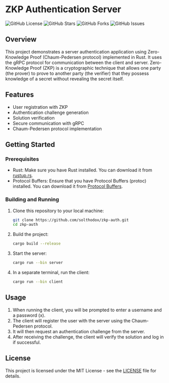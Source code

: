 # ZKP Authentication Server

![GitHub License](https://img.shields.io/github/license/solthodox/zkp-auth)
![GitHub Stars](https://img.shields.io/github/stars/solthodox/zkp-auth)
![GitHub Forks](https://img.shields.io/github/forks/solthodox/zkp-auth)
![GitHub Issues](https://img.shields.io/github/issues/solthodox/zkp-auth)

## Overview

This project demonstrates a server authentication application using Zero-Knowledge Proof (Chaum-Pedersen protocol) implemented in Rust. It uses the gRPC protocol for communication between the client and server. Zero-Knowledge Proof (ZKP) is a cryptographic technique that allows one party (the prover) to prove to another party (the verifier) that they possess knowledge of a secret without revealing the secret itself.

## Features

- User registration with ZKP
- Authentication challenge generation
- Solution verification
- Secure communication with gRPC
- Chaum-Pedersen protocol implementation

## Getting Started

### Prerequisites

- Rust: Make sure you have Rust installed. You can download it from [rustup.rs](https://rustup.rs/).
- Protocol Buffers: Ensure that you have Protocol Buffers (protoc) installed. You can download it from [Protocol Buffers](https://developers.google.com/protocol-buffers).

### Building and Running

1. Clone this repository to your local machine:

   ```bash
   git clone https://github.com/solthodox/zkp-auth.git
   cd zkp-auth
   ```

2. Build the project:

   ```bash
   cargo build --release
   ```

3. Start the server:

   ```bash
   cargo run --bin server
   ```

4. In a separate terminal, run the client:

   ```bash
   cargo run --bin client
   ```

## Usage

1. When running the client, you will be prompted to enter a username and a password (x).
2. The client will register the user with the server using the Chaum-Pedersen protocol.
3. It will then request an authentication challenge from the server.
4. After receiving the challenge, the client will verify the solution and log in if successful.

## License

This project is licensed under the MIT License - see the [LICENSE](LICENSE) file for details.
